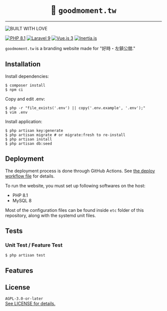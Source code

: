<h1 align="center">🌄 <code>goodmoment.tw</code></h1>

----

![BUILT WITH LOVE](https://forthebadge.com/images/badges/built-with-love.svg)

[![PHP 8.1](https://img.shields.io/badge/PHP-8.1-8892BF?logo=php)](https://php.net/) [![Laravel 9](https://img.shields.io/badge/Laravel-9-FF2D20?logo=laravel)](https://laravel.com/) [![Vue.js 3](https://img.shields.io/badge/Vue.js%20-3-4fc08d?logo=vue.js)](https://vuejs.org) [![Inertia.js](https://img.shields.io/badge/Made%20with-Inertia.js-6B45C1)](https://inertiajs.com/)

`goodmoment.tw` is a branding website made for "好時・左鎮公舘."

## Installation

Install dependencies:
```
$ composer install
$ npm ci
```

Copy and edit .env:
```
$ php -r "file_exists('.env') || copy('.env.example', '.env');"
$ vim .env
```

Install application:

```
$ php artisan key:generate
$ php artisan migrate # or migrate:fresh to re-install
$ php artisan install
$ php artisan db:seed
```

## Deployment

The deployment process is done through GitHub Actions. See [the deploy workflow file](.github/workflows/deploy.yml) for details.

To run the website, you must set up following softwares on the host:

- PHP 8.1
- MySQL 8

Most of the configuration files can be found inside `etc` folder of this repository, along with the systemd unit files.

## Tests

### Unit Test / Feature Test
``` 
$ php artisan test
```

## Features

<!-- @TODO: list features -->

## License

`AGPL-3.0-or-later`  
[See LICENSE for details.](LICENSE)
